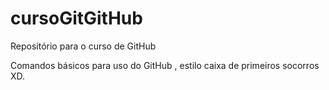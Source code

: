 # cursoGitGitHub
Repositório para o curso de GitHub 

Comandos básicos para uso do GitHub , estilo caixa de primeiros socorros XD.
